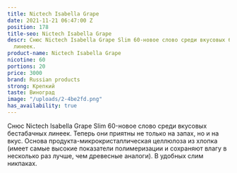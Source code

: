 ```yaml
---
title: Nictech Isabella Grape
date: 2021-11-21 06:47:00 Z
position: 178
title-seo: Nictech Isabella Grape
descr: Снюс Nictech Isabella Grape Slim 60-новое слово среди вкусовых бестабачных
  линеек.
product-name: Nictech Isabella Grape
nicotine: 60
portions: 20
price: 3000
brand: Russian products
strong: Крепкий
taste: Виноград
image: "/uploads/2-4be2fd.png"
has_availability: true
---
```


Снюс Nictech Isabella Grape Slim 60-новое слово среди вкусовых бестабачных линеек.
Теперь они приятны не только на запах, но и на вкус.
Основа продукта-микрокристаллическая целлюлоза из хлопка (имеет самые высокие показатели полимеризации и сохраняют влагу в несколько раз лучше, чем древесные аналоги).
В удобных слим никпаках.